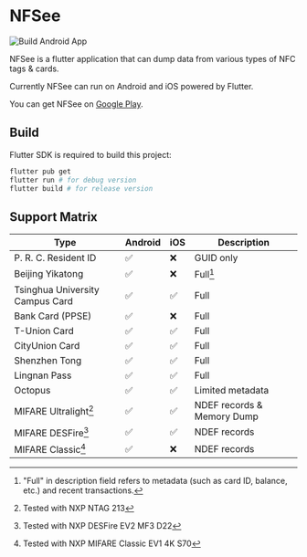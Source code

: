 # NFSee

![Build Android App](https://github.com/nfcim/nfsee/workflows/Build%20Android%20App/badge.svg)

NFSee is a flutter application that can dump data from various types of NFC tags & cards.

Currently NFSee can run on Android and iOS powered by Flutter.

You can get NFSee on [Google Play](https://play.google.com/store/apps/details?id=im.nfc.nfsee).

## Build

Flutter SDK is required to build this project:

``` bash
flutter pub get
flutter run # for debug version
flutter build # for release version
```

## Support Matrix

| Type                            | Android | iOS  | Description                |
| ------------------------------- | ------- | ---- | -------------------------- |
| P. R. C. Resident ID            | ✅️       | ❌    | GUID only                  |
| Beijing Yikatong                | ✅️       | ❌    | Full[^1]                   |
| Tsinghua University Campus Card | ✅️       | ✅️    | Full                       |
| Bank Card (PPSE)                | ✅️       | ❌    | Full                       |
| T-Union Card                    | ✅️       | ✅️    | Full                       |
| CityUnion Card                  | ✅️       | ✅️    | Full                       |
| Shenzhen Tong                   | ✅️       | ✅️    | Full                       |
| Lingnan Pass                    | ✅️       | ✅️    | Full                       |
| Octopus                         | ✅️       | ✅️    | Limited metadata           |
| MIFARE Ultralight[^2]           | ✅️       | ✅️    | NDEF records & Memory Dump |
| MIFARE DESFire[^3]              | ✅️       | ✅️    | NDEF records               |
| MIFARE Classic[^4]              | ✅️       | ❌    | NDEF records               |

[^1]: "Full" in description field refers to metadata (such as card ID, balance, etc.) and recent transactions.

[^2]: Tested with NXP NTAG 213

[^3]: Tested with NXP DESFire EV2 MF3 D22

[^4]: Tested with NXP MIFARE Classic EV1 4K S70

